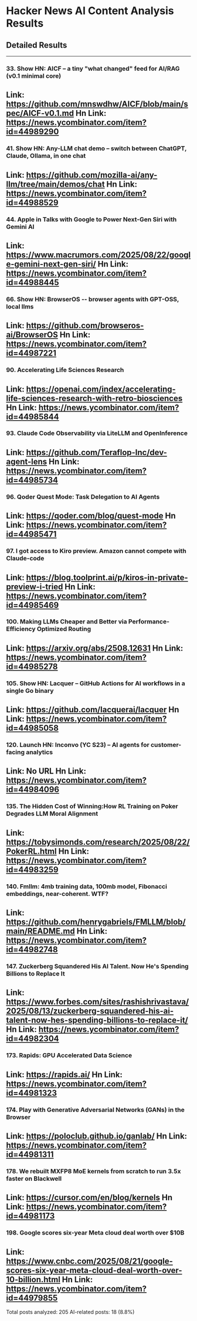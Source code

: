 # Hacker News AI Content Analysis Results

## Detailed Results

------
### 33. Show HN: AICF – a tiny "what changed" feed for AI/RAG (v0.1 minimal core)
Link: https://github.com/mnswdhw/AICF/blob/main/spec/AICF-v0.1.md
Hn Link: https://news.ycombinator.com/item?id=44989290
------
### 41. Show HN: Any-LLM chat demo – switch between ChatGPT, Claude, Ollama, in one chat
Link: https://github.com/mozilla-ai/any-llm/tree/main/demos/chat
Hn Link: https://news.ycombinator.com/item?id=44988529
------
### 44. Apple in Talks with Google to Power Next-Gen Siri with Gemini AI
Link: https://www.macrumors.com/2025/08/22/google-gemini-next-gen-siri/
Hn Link: https://news.ycombinator.com/item?id=44988445
------
### 66. Show HN: BrowserOS -- browser agents with GPT-OSS, local llms
Link: https://github.com/browseros-ai/BrowserOS
Hn Link: https://news.ycombinator.com/item?id=44987221
------
### 90. Accelerating Life Sciences Research
Link: https://openai.com/index/accelerating-life-sciences-research-with-retro-biosciences
Hn Link: https://news.ycombinator.com/item?id=44985844
------
### 93. Claude Code Observability via LiteLLM and OpenInference
Link: https://github.com/Teraflop-Inc/dev-agent-lens
Hn Link: https://news.ycombinator.com/item?id=44985734
------
### 96. Qoder Quest Mode: Task Delegation to AI Agents
Link: https://qoder.com/blog/quest-mode
Hn Link: https://news.ycombinator.com/item?id=44985471
------
### 97. I got access to Kiro preview. Amazon cannot compete with Claude-code
Link: https://blog.toolprint.ai/p/kiros-in-private-preview-i-tried
Hn Link: https://news.ycombinator.com/item?id=44985469
------
### 100. Making LLMs Cheaper and Better via Performance-Efficiency Optimized Routing
Link: https://arxiv.org/abs/2508.12631
Hn Link: https://news.ycombinator.com/item?id=44985278
------
### 105. Show HN: Lacquer – GitHub Actions for AI workflows in a single Go binary
Link: https://github.com/lacquerai/lacquer
Hn Link: https://news.ycombinator.com/item?id=44985058
------
### 120. Launch HN: Inconvo (YC S23) – AI agents for customer-facing analytics
Link: No URL
Hn Link: https://news.ycombinator.com/item?id=44984096
------
### 135. The Hidden Cost of Winning:How RL Training on Poker Degrades LLM Moral Alignment
Link: https://tobysimonds.com/research/2025/08/22/PokerRL.html
Hn Link: https://news.ycombinator.com/item?id=44983259
------
### 140. Fmllm: 4mb training data, 100mb model, Fibonacci embeddings, near-coherent. WTF?
Link: https://github.com/henrygabriels/FMLLM/blob/main/README.md
Hn Link: https://news.ycombinator.com/item?id=44982748
------
### 147. Zuckerberg Squandered His AI Talent. Now He's Spending Billions to Replace It
Link: https://www.forbes.com/sites/rashishrivastava/2025/08/13/zuckerberg-squandered-his-ai-talent-now-hes-spending-billions-to-replace-it/
Hn Link: https://news.ycombinator.com/item?id=44982304
------
### 173. Rapids: GPU Accelerated Data Science
Link: https://rapids.ai/
Hn Link: https://news.ycombinator.com/item?id=44981323
------
### 174. Play with Generative Adversarial Networks (GANs) in the Browser
Link: https://poloclub.github.io/ganlab/
Hn Link: https://news.ycombinator.com/item?id=44981311
------
### 178. We rebuilt MXFP8 MoE kernels from scratch to run 3.5x faster on Blackwell
Link: https://cursor.com/en/blog/kernels
Hn Link: https://news.ycombinator.com/item?id=44981173
------
### 198. Google scores six-year Meta cloud deal worth over $10B
Link: https://www.cnbc.com/2025/08/21/google-scores-six-year-meta-cloud-deal-worth-over-10-billion.html
Hn Link: https://news.ycombinator.com/item?id=44979855
------
Total posts analyzed: 205
AI-related posts: 18 (8.8%)

